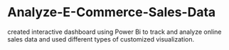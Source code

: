 # Analyze-E-Commerce-Sales-Data
created interactive dashboard using Power Bi to track and analyze online sales data and used different types of customized visualization.

